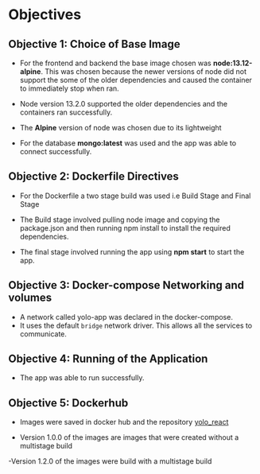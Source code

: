 # Objectives

## Objective 1: Choice of Base Image
- For the frontend and backend the base image chosen was **node:13.12-alpine**. This was chosen because the newer versions of node did not support the some of the older dependencies and caused the container to immediately stop when ran.
- Node version 13.2.0 supported the older dependencies and the containers ran successfully.
- The **Alpine** version of node was chosen due to its lightweight

- For the database **mongo:latest** was used and the app was able to connect successfully.

## Objective 2: Dockerfile Directives

- For the Dockerfile a two stage build was used i.e Build Stage and Final Stage

- The Build stage involved pulling node image and copying the package.json and then running npm install to install the required dependencies.

- The final stage involved running the app using **npm start** to start the app.

## Objective 3: Docker-compose Networking and volumes

- A network called yolo-app was declared in the  docker-compose.
- It uses the default `bridge` network  driver. This allows all the services to communicate.

## Objective 4: Running of the Application

- The app was able to run successfully.

## Objective 5:  Dockerhub

- Images were saved in docker hub and the repository [yolo_react](https://hub.docker.com/repository/docker/mosesmaina1245838/yolo_react)

- Version 1.0.0 of the images are images that were created without a multistage build

-Version 1.2.0 of the images were build with a multistage build



